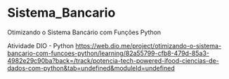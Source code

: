 # Sistema_Bancario
Otimizando o Sistema Bancário com Funções Python

Atividade DIO - Python
https://web.dio.me/project/otimizando-o-sistema-bancario-com-funcoes-python/learning/82a55799-cfb8-479d-85a3-4982e29c90ba?back=/track/potencia-tech-powered-ifood-ciencias-de-dados-com-python&tab=undefined&moduleId=undefined
